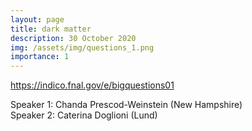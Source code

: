 ```yaml
---
layout: page
title: dark matter
description: 30 October 2020
img: /assets/img/questions_1.png
importance: 1
---
```


<p><a href="https://indico.fnal.gov/e/bigquestions01">https://indico.fnal.gov/e/bigquestions01</a></p>

<!--<p>Here, there should probably be some information about the speakers:</p>-->

<p>
Speaker 1: Chanda Prescod-Weinstein (New Hampshire)<br>
Speaker 2: Caterina Doglioni (Lund)<br>
</p>